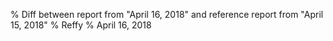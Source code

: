 % Diff between report from "April 16, 2018" and reference report from "April 15, 2018"
% Reffy
% April 16, 2018

